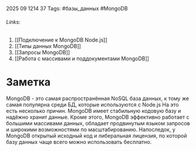 2025 09 1214 37
Tags: #базы_данных #MongoDB
###### Links: 
1) [[Подключение к MongoDB Node.js]]
2) [[Типы данных MongoDB]]
3) [[Запросы MongoDB]]
4) [[Работа с массивами и поддокументами MongoDB]]
# Заметка
MongoDB - это самая распространённая NoSQL база данных, к тому же самая популярна среди БД, которые используются с Node.js
На это есть несколько причин. MongoDB имеет стабильную кодовую базу и надёжно хранит данные. Кроме этого, MongoDB эффективно работает с большими массивами данных, обладает продвинутым языком запросов и широкими возможностями по масштабированию. Напоследок, у MongoDB открытый исходный код и либеральная лицензия, по которой базу данных чаще всего можно использовать бесплатно.
